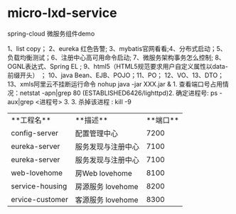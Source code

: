 # micro-lxd-service
spring-cloud 微服务组件demo

<table>
<tbody><tr>
<td>**工程名**</td>  <td>**描述**</td>  <td>**端口**</td>
</tr>
<tr>
<td>config-server</td>  <td>配置管理中心</td>  <td>7200</td>
</tr>
<tr>
<td>eureka-server</td>  <td>服务发现与注册中心 </td>  <td>7100</td>
</tr>

<tr>
<td>eureka-server</td>  <td>服务发现与注册中心 </td>  <td>7100</td>
</tr>

<tr>
<td>web-lovehome</td>  <td>房Web lovehome </td>  <td>8100</td>
</tr>


<tr>
<td>service-housing</td>  <td>房源服务 lovehome </td>  <td>8200</td>
</tr>

<tr>
<td>ervice-customer</td>  <td>客源服务 lovehome </td>  <td>8300</td>
</tr>
  

<tr>1、list copy； 2、eureka 红色告警; 3、mybatis官网看看;4、分布式启动；5、负载均衡测试；6、注册中心高可用命令启动;
7、微服务架构事务怎么控制; 8、OGNL表达式、Spring EL  ; 9、html5（HTML5规范要求⽤户⾃定义属性以data-前缀开头）    ； 10、java Bean、EJB、POJO；11、PO； 12、VO、13、DTO；13、xmls</tr>

<tr>阿里云不挂断运行命令 nohup java -jar XXX.jar & </tr>
<tr>1. 查看端口号占用情况：netstat -apn|grep 80  (ESTABLISHED6426/lighttpd)</tr>
<tr>2. 确定进程号: ps -aux|grep <进程号> </tr>
<tr>3. 3. 杀掉该进程 : kill -9 <pid></tr>


</tbody></table>
